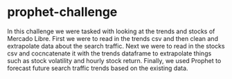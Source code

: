# prophet-challenge

In this challenge we were tasked with looking at the trends and stocks of Mercado Libre. First we were to read in the trends csv and then clean and extrapolate data about the search traffic. Next we were to read in the stocks csv and cocncatenate it with the trends dataframe to extrapolate things such as stock volatility and hourly stock return. Finally, we used Prophet to forecast future search traffic trends based on the existing data.